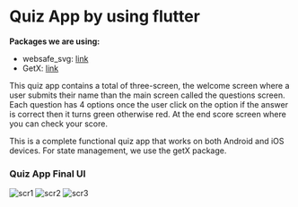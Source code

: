 # Quiz App by using flutter

**Packages we are using:**

- websafe_svg: [link](https://pub.dev/packages/websafe_svg)
- GetX: [link](https://pub.dev/packages/get)

This quiz app contains a total of three-screen, the welcome screen where a user submits their name than the main screen called the questions screen. Each question has 4 options once the user click on the option if the answer is correct then it turns green otherwise red. At the end score screen where you can check your score.

This is a complete functional quiz app that works on both Android and iOS devices. For state management, we use the getX package.

### Quiz App Final UI

<!-- ![Preview](/gif.gif) -->
![scr1](https://user-images.githubusercontent.com/59055837/128640475-4d5126bf-6f93-4640-bdd8-9e5ba757af1e.jpg)
![scr2](https://user-images.githubusercontent.com/59055837/128640479-11a3a6bc-8f55-4540-ad81-9580f1d1370d.jpg)
![scr3](https://user-images.githubusercontent.com/59055837/128640480-23723afd-76fb-489b-89c7-1ab7a015354a.jpg)
